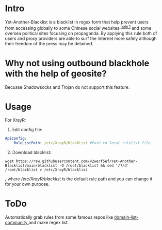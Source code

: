 # Intro

Yet-Another-Blacklist is a blacklist in regex form that help prevent users from accessing globally to some Chinese social websites <sup>[note 1](https://github.com/XTLS/Xray-core/discussions/593#discussioncomment-845165)</sup> and some oversea political sites focusing on propaganda. By applying this rule both of users and proxy providers are able to surf the Internet more safely although their freedom of the press may be detained.

# Why not using outbound blackhole with the help of geosite?

Becuase Shadowsocks and Trojan do not support this feature.

# Usage

For XrayR:

1. Edit config file:

```yml
ApiConfig:
    RuleListPath: /etc/XrayR/blacklist #Path to local rulelist file
```

2. Download blacklist:

```
wget https://raw.githubusercontent.com/v2werf5ef/Yet-Another-Blacklist/main/blacklist -O /root/blacklist && sed '/?/d' /root/blacklist > /etc/XrayR/blacklist
```

, where */etc/XrayR/blacklist* is the default rule path and you can change it for your own purpose.

# ToDo

Automatically grab rules from some famous repos like [domain-list-community
](https://github.com/v2fly/domain-list-community) and make regex list.
